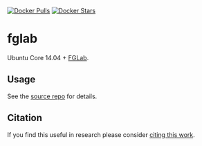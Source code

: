 [![Docker Pulls](https://img.shields.io/docker/pulls/kaixhin/fglab.svg)](https://hub.docker.com/r/kaixhin/fglab/)
[![Docker Stars](https://img.shields.io/docker/stars/kaixhin/fglab.svg)](https://hub.docker.com/r/kaixhin/fglab/)

fglab
=====
Ubuntu Core 14.04 + [FGLab](https://github.com/Kaixhin/FGLab).

Usage
-----
See the [source repo](https://github.com/Kaixhin/FGLab#docker) for details.

Citation
--------
If you find this useful in research please consider [citing this work](https://github.com/Kaixhin/dockerfiles/blob/master/CITATION.md).
